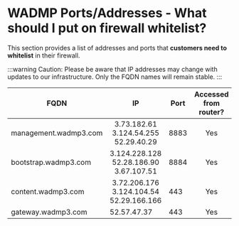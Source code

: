 
# WADMP Ports/Addresses - What should I put on firewall whitelist?

This section provides a list of addresses and ports that **customers need to whitelist** in their firewall.

:::warning Caution:
Please be aware that IP addresses may change with updates to our infrastructure.
Only the FQDN names will remain stable.
:::

<div align="center">

| FQDN                  | IP                                                             | Port | Accessed from router? |
| --------------------- | -------------------------------------------------------------- | ---- | --------------------- |
| management.wadmp3.com | <center>3.73.182.61<br>3.124.54.255<br>52.29.40.29</center>    | 8883 | <center>Yes</center>  |
| bootstrap.wadmp3.com  | <center>3.124.228.128<br>52.28.186.90<br>3.67.107.51</center>  | 8884 | <center>Yes</center>  |
| content.wadmp3.com    | <center>3.72.206.176<br>3.124.104.54<br>52.29.166.166</center> | 443  | <center>Yes</center>  |
| gateway.wadmp3.com    | 52.57.47.37                                                    | 443  | <center>Yes</center>  |

</div>
